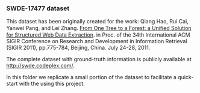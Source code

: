 
### SWDE-17477 dataset ###

This dataset has been originally created for the work:
Qiang Hao, Rui Cai, Yanwei Pang, and Lei Zhang. [From One Tree to a Forest: a Uniﬁed Solution for Structured Web Data Extraction](http://research.microsoft.com/pubs/152207/StructedDataExtraction_SIGIR2011.pdf). in Proc. of the 34th International ACM SIGIR Conference on Research and Development in Information Retrieval (SIGIR 2011), pp.775-784, Beijing, China. July 24-28, 2011.

The complete dataset with ground-truth information is publicly available at http://swde.codeplex.com/.

In this folder we replicate a small portion of the dataset to facilitate a quick-start with the using this project.

